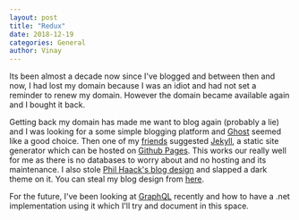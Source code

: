 ```yaml
---
layout: post
title: "Redux"
date: 2018-12-19
categories: General
author: Vinay
---
```

Its been almost a decade now since I've blogged and between then and now, I had lost my domain because I was an idiot and had not set a reminder to renew my domain. However the domain became available again and I bought it back. 

Getting back my domain has made me want to blog again (probably a lie) and I was looking for a some simple blogging platform and [Ghost](https://ghost.org/) seemed like a good choice. Then one of my [friends](http://andyknight.net) suggested [Jekyll](https://jekyllrb.com/), a static site generator which can be hosted on [Github Pages](https://pages.github.com/). This works our really well for me as there is no databases to worry about and no hosting and its maintenance. I also stole [Phil Haack's blog design](https://haacked.com/archive/2018/12/11/haackbar-theme/) and slapped a dark theme on it. You can steal my blog design from [here](https://github.com/simplyvinay/simplyvinay.github.io).

For the future, I've been looking at [GraphQL](https://graphql.org/) recently and how to have a .net implementation using it which I'll try and document in this space.

